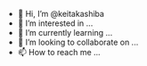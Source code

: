 - 👋 Hi, I’m @keitakashiba
- 👀 I’m interested in ...
- 🌱 I’m currently learning ...
- 💞️ I’m looking to collaborate on ...
- 📫 How to reach me ...

<!---
keitakashiba/keitakashiba is a ✨ special ✨ repository because its `README.md` (this file) appears on your GitHub profile.
You can click the Preview link to take a look at your changes.
--->
